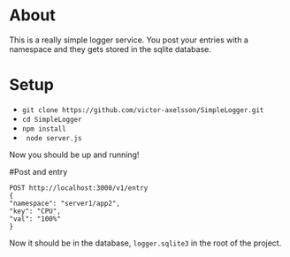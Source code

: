 # About
This is a really simple logger service. You post your entries with a namespace and they gets stored in the sqlite database. 

# Setup

- `git clone https://github.com/victor-axelsson/SimpleLogger.git` 
- `cd SimpleLogger` 
- `npm install` 
- ` node server.js` 

Now you should be up and running!

#Post and entry

``` 
POST http://localhost:3000/v1/entry 
{
"namespace": "server1/app2",
"key": "CPU",
"val": "100%"
}
```
Now it should be in the database, `logger.sqlite3` in the root of the project. 
